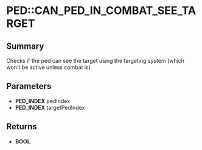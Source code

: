 # PED::CAN_PED_IN_COMBAT_SEE_TARGET

## Summary
Checks if the ped can see the target using the targeting system (which won't be active unless combat is)

## Parameters
* **PED_INDEX** pedIndex
* **PED_INDEX** targetPedIndex

## Returns
* **BOOL**